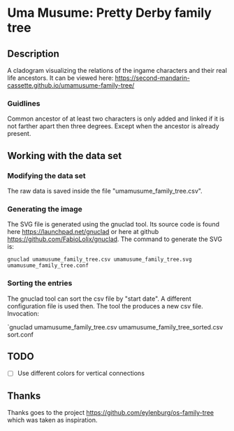 # Uma Musume: Pretty Derby family tree
## Description
A cladogram visualizing the relations of the ingame characters and their real life ancestors. It can be viewed here: https://second-mandarin-cassette.github.io/umamusume-family-tree/

### Guidlines
Common ancestor of at least two characters is only added and linked if it is not farther apart then three degrees. Except when the ancestor is already present.

## Working with the data set

### Modifying the data set
The raw data is saved inside the file "umamusume_family_tree.csv".

### Generating the image
The SVG file is generated using the gnuclad tool. Its source code is found here https://launchpad.net/gnuclad or here at github https://github.com/FabioLolix/gnuclad.
The command to generate the SVG is:

`gnuclad umamusume_family_tree.csv umamusume_family_tree.svg umamusume_family_tree.conf`

### Sorting the entries
The gnuclad tool can sort the csv file by "start date". A different configuration file is used then. The tool the produces a new csv file. Invocation:

`gnuclad umamusume_family_tree.csv umamusume_family_tree_sorted.csv sort.conf

## TODO
- [ ] Use different colors for vertical connections

## Thanks
Thanks goes to the project https://github.com/eylenburg/os-family-tree which was taken as inspiration.
